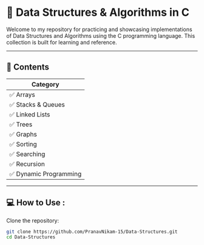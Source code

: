 # 🌟 Data Structures & Algorithms in C

Welcome to my repository for practicing and showcasing implementations of Data Structures and Algorithms using the C programming language. This collection is built for learning and reference.

---

## 📂 Contents

| Category              |
|-----------------------|
| ✅ Arrays             |
| ✅ Stacks & Queues    |
| ✅ Linked Lists       |
| ✅ Trees              |
| ✅ Graphs             |
| ✅ Sorting            |
| ✅ Searching          |
| ✅ Recursion          |
| ✅ Dynamic Programming|

---

## 💻 How to Use :

Clone the repository:
```bash
git clone https://github.com/PranavNikam-15/Data-Structures.git
cd Data-Structures